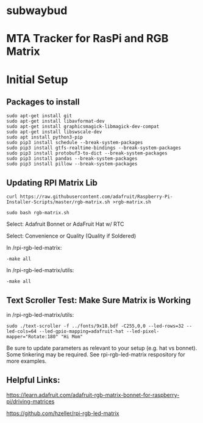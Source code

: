 # subwaybud
# MTA Tracker for RasPi and RGB Matrix

# Initial Setup
## Packages to install

	sudo apt-get install git
	sudo apt-get install libavformat-dev
	sudo apt-get install graphicsmagick-libmagick-dev-compat
	sudo apt-get install libswscale-dev
	sudo apt install python3-pip
	sudo pip3 install schedule --break-system-packages
	sudo pip3 install gtfs-realtime-bindings --break-system-packages
	sudo pip3 install protobuf3-to-dict --break-system-packages
	sudo pip3 install pandas --break-system-packages
	sudo pip3 install pillow --break-system-packages


## Updating RPI Matrix Lib

	curl https://raw.githubusercontent.com/adafruit/Raspberry-Pi-Installer-Scripts/master/rgb-matrix.sh >rgb-matrix.sh

	sudo bash rgb-matrix.sh
	
Select: Adafruit Bonnet or AdaFruit Hat w/ RTC

Select: Convenience or Quality (Quality if Soldered)


In /rpi-rgb-led-matrix:
	
	-make all

In /rpi-rgb-led-matrix/utils:
	
 	-make all

## Text Scroller Test: Make Sure Matrix is Working

in /rpi-rgb-led-matrix/utils:

	sudo ./text-scroller -f ../fonts/9x18.bdf -C255,0,0 --led-rows=32 --led-cols=64 --led-gpio-mapping=adafruit-hat --led-pixel-mapper="Rotate:180" "Hi Mom"

Be sure to update parameters as relevant to your setup (e.g. hat vs bonnet). Some tinkering may be required. See rpi-rgb-led-matrix respository for more examples.

## Helpful Links:
https://learn.adafruit.com/adafruit-rgb-matrix-bonnet-for-raspberry-pi/driving-matrices

https://github.com/hzeller/rpi-rgb-led-matrix
